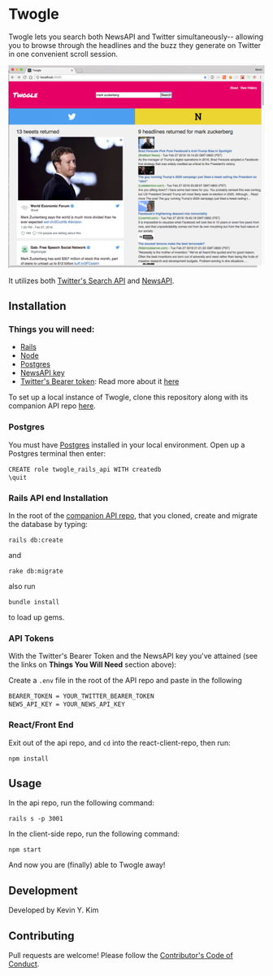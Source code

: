 # Twogle

Twogle lets you search both NewsAPI and Twitter simultaneously-- allowing you to browse through the headlines and the buzz they generate on Twitter in one convenient scroll session.

![Mark](mark.png)

It utilizes both [Twitter's Search API](https://developer.twitter.com/en/docs/tweets/search/api-reference/get-search-tweets.html) and [NewsAPI](https://newsapi.org/docs/endpoints/everything).

## Installation

### Things you will need:

- [Rails](http://rubyonrails.org/)
- [Node](https://nodejs.org/en/)
- [Postgres](https://www.postgresql.org/)
- [NewsAPI key](https://newsapi.org/register)
- [Twitter's Bearer token](https://developer.twitter.com/en/docs/basics/authentication/overview/application-only): Read more about it [here](https://github.com/m-coding/twitter-application-only-auth)

To set up a local instance of Twogle, clone this repository along with its companion API repo [here](https://github.com/kevinYCKim33/twogle_rails_api).

### Postgres

You must have [Postgres](https://www.postgresql.org/) installed in your local environment. Open up a Postgres terminal then enter:

```
CREATE role twogle_rails_api WITH createdb
\quit
```

### Rails API end Installation

In the root of the [companion API repo](https://github.com/kevinYCKim33/twogle_rails_api), that you cloned, create and migrate the database by typing:

```
rails db:create
```

and

```
rake db:migrate
```
also run

```
bundle install
```

to load up gems.

### API Tokens


With the Twitter's Bearer Token and the NewsAPI key you've attained (see  the links on __Things You Will Need__ section above):

Create a `.env` file in the root of the API repo and paste in the following

```
BEARER_TOKEN = YOUR_TWITTER_BEARER_TOKEN
NEWS_API_KEY = YOUR_NEWS_API_KEY
```

### React/Front End

Exit out of the api repo, and `cd` into the react-client-repo, then run:

```
npm install

```

## Usage

In the api repo, run the following command:

```
rails s -p 3001
```

In the client-side repo, run the following command:

```
npm start
```

And now you are (finally) able to Twogle away!

## Development

Developed by Kevin Y. Kim

## Contributing

Pull requests are welcome! Please follow the [Contributor's Code of Conduct](https://www.contributor-covenant.org/).
